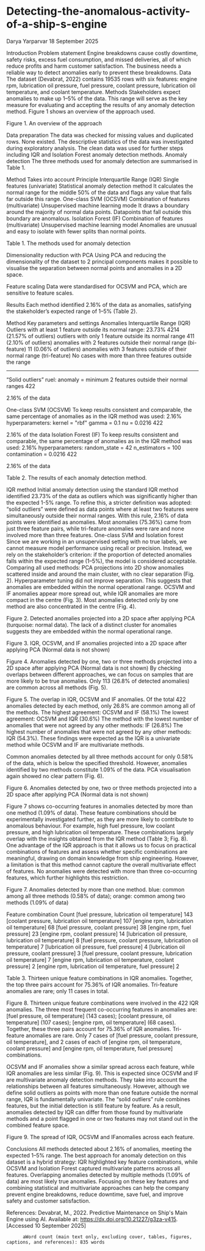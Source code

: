 # Detecting-the-anomalous-activity-of-a-ship-s-engine
Darya Yarparvar
18 September 2025










Introduction
Problem statement
Engine breakdowns cause costly downtime, safety risks, excess fuel consumption, and missed deliveries, all of which reduce profits and harm customer satisfaction. The business needs a reliable way to detect anomalies early to prevent these breakdowns.
Data
The dataset (Devabrat, 2022) contains 19535 rows with six features: engine rpm, lubrication oil pressure, fuel pressure, coolant pressure, lubrication oil temperature, and coolant temperature.
Methods
Stakeholders expect anomalies to make up 1–5% of the data. This range will serve as the key measure for evaluating and accepting the results of any anomaly detection method. Figure 1 shows an overview of the approach used. 

 Figure 1. An overview of the approach

Data preparation
The data was checked for missing values and duplicated rows. None existed.
The descriptive statistics of the data was investigated during exploratory analysis. The clean data was used for further steps including IQR and Isolation Forest anomaly detection methods.
Anomaly detection
The three methods used for anomaly detection are summarised in Table 1.

Method
Takes into account
Principle
Interquartile Range (IQR)
Single features (univariate)
Statistical anomaly detection method
It calculates the normal range for the middle 50% of the data and flags any value that falls far outside this range.
One-class SVM (OCSVM)
Combination of features (multivariate)
Unsupervised machine learning mode
It draws a boundary around the majority of normal data points. Datapoints that fall outside this boundary are anomalous.
Isolation Forest (IF)
Combination of features (multivariate)
Unsupervised machine learning model
Anomalies are unusual and easy to isolate with fewer splits than normal points.

Table 1. The methods used for anomaly detection

Dimensionality reduction with PCA
Using PCA and reducing the dimensionality of the dataset to 2 principal components makes it possible to visualise the separation between normal points and anomalies in a 2D space. 

Feature scaling
Data were standardised for OCSVM and PCA, which are sensitive to feature scales.







Results
Each method identified 2.16% of the data as anomalies, satisfying the stakeholder’s expected range of 1–5% (Table 2).

Method
Key parameters and settings
Anomalies
Interquartile Range (IQR)
Outliers with at least 1 feature outside its normal range: 23.73%
4214 (21.57% of outliers) outliers with only 1 feature outside its normal range
411 (2.10% of outliers) anomalies with 2 features outside their normal range (bi-feature)
11 (0.06% of outliers) anomalies with 3 features outside of their normal range (tri-feature)
No cases with more than three features outside the range
_________________
“Solid outliers” ruel: 
anomaly = minimum 2 features outside their normal ranges
422

2.16% of the data


One-class SVM (OCSVM)
To keep results consistent and comparable, the same percentage of anomalies as in the IQR method was used: 2.16%
hyperparameters:
kernel = "rbf"
gamma = 0.1
nu = 0.0216
422

2.16% of the data
Isolation Forest (IF)
To keep results consistent and comparable, the same percentage of anomalies as in the IQR method was used: 2.16%
hyperparameters:
random_state = 42
n_estimators = 100 
contamination = 0.0216
422

2.16% of the data

Table 2. The results of each anomaly detection method. 



IQR method
Initial anomaly detection using the standard IQR method identified 23.73% of the data as outliers which was significantly higher than the expected 1-5% range. To refine this, a stricter definition was adopted: “solid outliers” were defined as data points where at least two features were simultaneously outside their normal ranges. With this rule, 2.16% of data points were identified as anomalies. Most anomalies (75.36%) came from just three feature pairs, while tri-feature anomalies were rare and none involved more than three features.
One-class SVM and Isolation forest
Since we are working in an unsupervised setting with no true labels, we cannot measure model performance using recall or precision. Instead, we rely on the stakeholder’s criterion: if the proportion of detected anomalies falls within the expected range (1–5%), the model is considered acceptable.
Comparing all used methods:
PCA projections into 2D show anomalies scattered inside and around the main cluster, with no clear separation (Fig. 2). Hyperparameter tuning did not improve separation. This suggests that anomalies are embedded within the normal operational range. OCSVM and IF anomalies appear more spread out, while IQR anomalies are more compact in the centre (Fig. 3). Most anomalies detected only by one method are also concentrated in the centre (Fig. 4).

Figure 2. Detected anomalies projected into a 2D space after applying PCA (turquoise: normal data). The lack of a distinct cluster for anomalies suggests they are embedded within the normal operational range.

Figure 3. IQR, OCSVM, and IF anomalies projected into a 2D space after applying PCA (Normal data is not shown)

Figure 4. Anomalies detected by one, two or three methods projected into a 2D space after applying PCA (Normal data is not shown)
By checking overlaps between different approaches, we can focus on samples that are more likely to be true anomalies. Only 113 (26.8% of detected anomalies) are common across all methods (Fig. 5).


Figure 5. The overlap in IQR, OCSVM and IF anomalies. Of the total 422 anomalies detected by each method, only 26.8% are common among all of the methods. The highest agreement: OCSVM and IF (58.1%) The lowest agreement: OCSVM and IQR (30.6%) The method with the lowest number of anomalies that were not agreed by any other methods: IF (26.8%) The highest number of anomalies that were not agreed by any other methods: IQR (54.3%). These findings were expected as the IQR is a univariate method while OCSVM and IF are multivariate methods.











Common anomalies detected by all three methods account for only 0.58% of the data, which is below the specified threshold. However, anomalies identified by two methods constitute 1.09% of the data. PCA visualisation again showed no clear pattern (Fig. 6). 


Figure 6. Anomalies detected by one, two or three methods projected into a 2D space after applying PCA (Normal data is not shown)














Figure 7 shows co-occurring features in anomalies detected by more than one method (1.09% of data).  These feature combinations should be experimentally investigated further, as they are more likely to contribute to anomalous behaviour. For example, high fuel pressure, low coolant pressure, and high lubrication oil temperature. These combinations largely overlap with the insights obtained from the IQR method (Table 3; Fig. 8). One advantage of the IQR approach is that it allows us to focus on practical combinations of features and assess whether specific combinations are meaningful, drawing on domain knowledge from ship engineering. However, a limitation is that this method cannot capture the overall multivariate effect of features. No anomalies were detected with more than three co-occurring features, which further highlights this restriction.


Figure 7. Anomalies detected by more than one method. blue: common among all three methods (0.58% of data); orange: common among two methods (1.09% of data)











Feature combination
Count
[fuel pressure, lubrication oil temperature]
143
[coolant pressure, lubrication oil temperature]
107
[engine rpm, lubrication oil temperature]
68
[fuel pressure, coolant pressure]
38
[engine rpm, fuel pressure]
23
[engine rpm, coolant pressure]
14
[lubrication oil pressure, lubrication oil temperature]
8
[fuel pressure, coolant pressure, lubrication oil temperature]
7
[lubrication oil pressure, fuel pressure]
4
[lubrication oil pressure, coolant pressure]
3
[fuel pressure, coolant pressure, lubrication oil temperature]
7
[engine rpm, lubrication oil temperature, coolant pressure] 
2
[engine rpm, lubrication oil temperature, fuel pressure] 
2

Table 3. Thirteen unique feature combinations in IQR anomalies. Together, the top three pairs account for 75.36% of IQR anomalies. Tri-feature anomalies are rare; only 11 cases in total.


















Figure 8. Thirteen unique feature combinations were involved in the 422 IQR anomalies. The three most frequent co-occurring features in anomalies are: [fuel pressure, oil temperature] (143 cases); [coolant pressure, oil temperature] (107 cases); [engine rpm, oil temperature] (68 cases). Together, these three pairs account for 75.36% of IQR anomalies. Tri-feature anomalies are rare. Only 7 cases of [fuel pressure, coolant pressure, oil temperature], and 2 cases of each of [engine rpm, oil temperature, coolant pressure] and [engine rpm, oil temperature, fuel pressure] combinations.


OCSVM and IF anomalies show a similar spread across each feature, while IQR anomalies are less similar (Fig. 9).
This is expected since OCSVM and IF are multivariate anomaly detection methods. They take into account the relationships between all features simultaneously. 
However, although we define solid outliers as points with more than one feature outside the normal range, IQR is fundamentally univariate. The “solid outliers” rule combines features, but the initial detection is still feature by feature. As a result, anomalies detected by IQR can differ from those found by multivariate methods and a point flagged in one or two features may not stand out in the combined feature space.

Figure 9. The spread of IQR, OCSVM and IFanomalies  across each feature.

Conclusions
All methods detected about 2.16% of anomalies, meeting the expected 1–5% range. The best approach for anomaly detection on this dataset is a hybrid strategy:  IQR highlighted key feature combinations, while OCSVM and Isolation Forest captured multivariate patterns across all features. Overlapping anomalies detected by multiple methods (1.09% of data) are most likely true anomalies. Focusing on these key features and combining statistical and multivariate approaches can help the company prevent engine breakdowns, reduce downtime, save fuel, and improve safety and customer satisfaction. 

References:
Devabrat, M., 2022. Predictive Maintenance on Ship's Main Engine using AI. Available at: https://dx.doi.org/10.21227/g3za-v415. [Accessed 10 September 2025]




















          aWord count (main text only, excluding cover, tables, figures, captions, and references): 835 words
